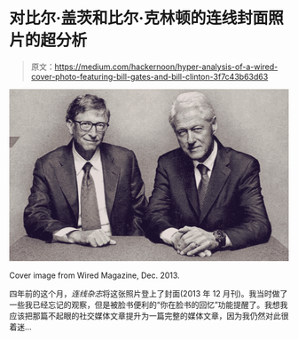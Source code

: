 # 对比尔·盖茨和比尔·克林顿的连线封面照片的超分析

> 原文：<https://medium.com/hackernoon/hyper-analysis-of-a-wired-cover-photo-featuring-bill-gates-and-bill-clinton-3f7c43b63d63>

![](img/a1ba9b6c6ab3c24889d2eedeb9f47262.png)

Cover image from Wired Magazine, Dec. 2013.

四年前的这个月，*连线杂志*将这张照片登上了封面(2013 年 12 月刊)。我当时做了一些我已经忘记的观察，但是被脸书便利的“你在脸书的回忆”功能提醒了。我想我应该把那篇不起眼的社交媒体文章提升为一篇完整的媒体文章，因为我仍然对此很着迷…